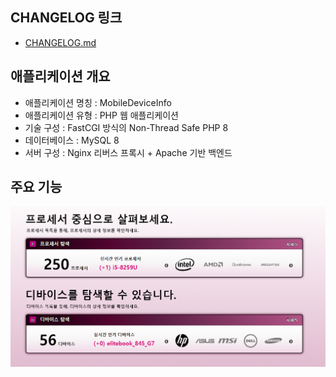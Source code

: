## CHANGELOG 링크
- [CHANGELOG.md](./CHANGELOG.md)

## 애플리케이션 개요
- 애플리케이션 명칭 : MobileDeviceInfo
- 애플리케이션 유형 : PHP 웹 애플리케이션
- 기술 구성 : FastCGI 방식의 Non-Thread Safe PHP 8
- 데이터베이스 : MySQL 8
- 서버 구성 : Nginx 리버스 프록시 + Apache 기반 백엔드

## 주요 기능
![메인 화면](./readme-img/mdi1-readme-cover.png)

